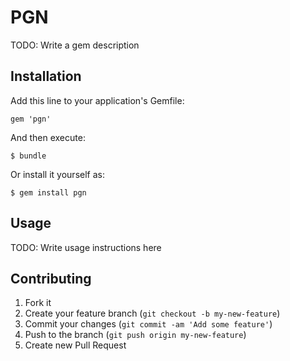 # PGN

TODO: Write a gem description

## Installation

Add this line to your application's Gemfile:

    gem 'pgn'

And then execute:

    $ bundle

Or install it yourself as:

    $ gem install pgn

## Usage

TODO: Write usage instructions here

## Contributing

1. Fork it
2. Create your feature branch (`git checkout -b my-new-feature`)
3. Commit your changes (`git commit -am 'Add some feature'`)
4. Push to the branch (`git push origin my-new-feature`)
5. Create new Pull Request
